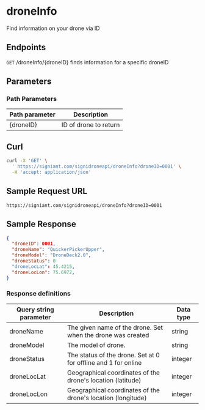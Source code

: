 # droneInfo

Find information on your drone via ID

## Endpoints

`GET` /droneInfo/{droneID}
finds information for a specific droneID

## Parameters
### Path Parameters
|Path parameter|Description|
|--|--|
| {droneID} |ID of drone to return   |

## Curl

```bash
curl -X 'GET' \
  ' https://signiant.com/signidroneapi/droneInfo?droneID=0001' \
  -H 'accept: application/json'
```

## Sample Request URL

    https://signiant.com/signidroneapi/droneInfo?droneID=0001

## Sample Response
```json
{
  "droneID": 0001,
  "droneName": "QuickerPickerUpper",
  "droneModel": "DroneDeck2.0",
  "droneStatus": 0
  "droneLocLat": 45.4215,
  "droneLocLon": 75.6972,
}
```

### Response definitions
|Query string parameter| Description |Data type |
|--|--|--|
| droneName | The given name of the drone. Set when the drone was created |string
| droneModel | The model of drone. | string
| droneStatus | The status of the drone. Set at 0 for offline and 1 for online|integer
| droneLocLat | Geographical coordinates of the drone's location (latitude) |integer
| droneLocLon |  Geographical coordinates of the drone's location (longitude)|integer
    
